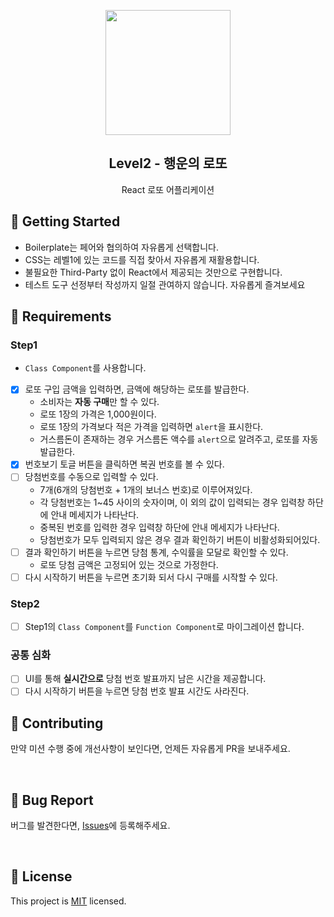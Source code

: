 <p align="middle" >
  <img width="200px;" src="https://raw.githubusercontent.com/woowacourse/javascript-lotto/main/src/images/lotto_ball.png"/>
</p>
<h2 align="middle">Level2 - 행운의 로또</h2>
<p align="middle">React 로또 어플리케이션</p>
</p>

## 🚀 Getting Started

- Boilerplate는 페어와 협의하여 자유롭게 선택합니다.
- CSS는 레벨1에 있는 코드를 직접 찾아서 자유롭게 재활용합니다.
- 불필요한 Third-Party 없이 React에서 제공되는 것만으로 구현합니다.
- 테스트 도구 선정부터 작성까지 일절 관여하지 않습니다. 자유롭게 즐겨보세요
  <br>

## 📝 Requirements

### Step1

- `Class Component`를 사용합니다.
- [x] 로또 구입 금액을 입력하면, 금액에 해당하는 로또를 발급한다.
  - 소비자는 **자동 구매**만 할 수 있다.
  - 로또 1장의 가격은 1,000원이다.
  - 로또 1장의 가격보다 적은 가격을 입력하면 `alert`을 표시한다.
  - 거스름돈이 존재하는 경우 거스름돈 액수를 `alert`으로 알려주고, 로또를 자동 발급한다.
- [x] 번호보기 토글 버튼을 클릭하면 복권 번호를 볼 수 있다.
- [ ] 당첨번호를 수동으로 입력할 수 있다.
  - 7개(6개의 당첨번호 + 1개의 보너스 번호)로 이루어져있다.
  - 각 당첨번호는 1~45 사이의 숫자이며, 이 외의 값이 입력되는 경우 입력창 하단에 안내 메세지가 나타난다.
  - 중복된 번호를 입력한 경우 입력창 하단에 안내 메세지가 나타난다.
  - 당첨번호가 모두 입력되지 않은 경우 결과 확인하기 버튼이 비활성화되어있다.
- [ ] 결과 확인하기 버튼을 누르면 당첨 통계, 수익률을 모달로 확인할 수 있다.
  - 로또 당첨 금액은 고정되어 있는 것으로 가정한다.
- [ ] 다시 시작하기 버튼을 누르면 초기화 되서 다시 구매를 시작할 수 있다.

### Step2

- [ ] Step1의 `Class Component`를 `Function Component`로 마이그레이션 합니다.

### 공통 심화

- [ ] UI를 통해 **실시간으로** 당첨 번호 발표까지 남은 시간을 제공합니다.
- [ ] 다시 시작하기 버튼을 누르면 당첨 번호 발표 시간도 사라진다.

## 👏 Contributing

만약 미션 수행 중에 개선사항이 보인다면, 언제든 자유롭게 PR을 보내주세요.

<br>

## 🐞 Bug Report

버그를 발견한다면, [Issues](https://github.com/woowacourse/react-lotto/issues)에 등록해주세요.

<br>

## 📝 License

This project is [MIT](https://github.com/woowacourse/react-lotto/blob/main/LICENSE) licensed.
